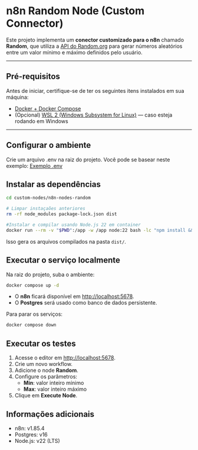 # n8n Random Node (Custom Connector)

Este projeto implementa um **conector customizado para o n8n** chamado **Random**, que utiliza a [API do Random.org](https://www.random.org/) para gerar números aleatórios entre um valor mínimo e máximo definidos pelo usuário.

---

##  Pré-requisitos

Antes de iniciar, certifique-se de ter os seguintes itens instalados em sua máquina:

- [Docker + Docker Compose](https://docs.n8n.io/hosting/installation/docker/)
- (Opcional) [WSL 2 (Windows Subsystem for Linux)](https://learn.microsoft.com/pt-br/windows/wsl/install) — caso esteja rodando em Windows

---


##  Configurar o ambiente

Crie um arquivo .env na raiz do projeto.
Você pode se basear neste exemplo:
[Exemplo .env](https://github.com/n8n-io/n8n-hosting/blob/main/docker-compose/withPostgres/.env)



##  Instalar as dependências

```bash
cd custom-nodes/n8n-nodes-random

# Limpar instaçaões anteriores
rm -rf node_modules package-lock.json dist

#Instalar e compilar usando Node.js 22 em container
docker run --rm -v "$PWD":/app -w /app node:22 bash -lc "npm install && npm run build"
```

Isso gera os arquivos compilados na pasta `dist/`.

##  Executar o serviço localmente

Na raiz do projeto, suba o ambiente:

```bash
docker compose up -d 
```

- O **n8n** ficará disponível em [http://localhost:5678](http://localhost:5678).  
- O **Postgres** será usado como banco de dados persistente.


Para parar os serviços:

```bash
docker compose down
```

##  Executar os testes

1. Acesse o editor em [http://localhost:5678](http://localhost:5678).  
2. Crie um novo workflow.  
3. Adicione o node **Random**.  
4. Configure os parâmetros:  
   - **Min**: valor inteiro mínimo  
   - **Max**: valor inteiro máximo  
5. Clique em **Execute Node**.  



##  Informações adicionais

- n8n: v1.85.4  
- Postgres: v16  
- Node.js: v22 (LTS)  
